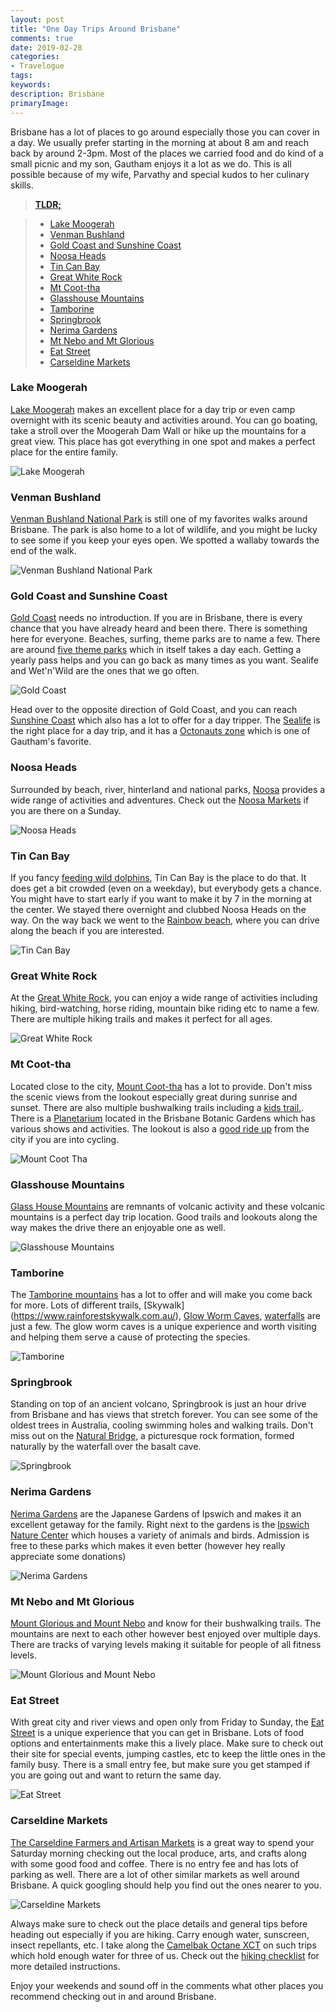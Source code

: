 ```yaml
---
layout: post
title: "One Day Trips Around Brisbane"
comments: true
date: 2019-02-28
categories: 
- Travelogue
tags: 
keywords: 
description: Brisbane
primaryImage: 
---
```


Brisbane has a lot of places to go around especially those you can cover in a day. We usually prefer starting in the morning at about 8 am and reach back by around 2-3pm. Most of the places we carried food and do kind of a small picnic and my son, Gautham enjoys it a lot as we do. This is all possible because of my wife, Parvathy and special kudos to her culinary skills.

> [**TLDR;**](https://en.wikipedia.org/wiki/Wikipedia:Too_long;_didn%27t_read)

> - [Lake Moogerah](#lake-moogerah) 
> - [Venman Bushland](#venman-bushland)
> - [Gold Coast and Sunshine Coast](#gold-coast-and-sunshine-coast)
> - [Noosa Heads](#noosa-heads)
> - [Tin Can Bay](#tin-can-bay)
> - [Great White Rock](#great-white-rock)
> - [Mt Coot-tha](#mt-coot-tha)
> - [Glasshouse Mountains](#glasshouse-mountains)
> - [Tamborine](#tamborine)
> - [Springbrook](#springbrook)
> - [Nerima Gardens](#nerima-gardens)
> - [Mt Nebo and Mt Glorious](#mt-nebo-and-mt-glorious)
> - [Eat Street](#eat-street)
> - [Carseldine Markets](#carseldine-markets)

### Lake Moogerah 

[Lake Moogerah](https://www.visitscenicrim.com.au/attractions/natural-attractions/lake-moogerah/) makes an excellent place for a day trip or even camp overnight with its scenic beauty and activities around. You can go boating, take a stroll over the Moogerah Dam Wall or hike up the mountains for a great view. This place has got everything in one spot and makes a perfect place for the entire family.

![Lake Moogerah](/images/brisbane_lake_moogerah.jpg)

### Venman Bushland

[Venman Bushland National Park](https://parks.des.qld.gov.au/parks/venman-bushland/about.html) is still one of my favorites walks around Brisbane. The park is also home to a lot of wildlife, and you might be lucky to see some if you keep your eyes open. We spotted a wallaby towards the end of the walk.

![Venman Bushland National Park](/images/brisbane_venman.jpg)

### Gold Coast and Sunshine Coast

[Gold Coast](https://www.destinationgoldcoast.com/) needs no introduction. If you are in Brisbane, there is every chance that you have already heard and been there. There is something here for everyone. Beaches, surfing, theme parks are to name a few. There are around [five theme parks](https://themeparks.com.au/) which in itself takes a day each. Getting a yearly pass helps and you can go back as many times as you want. Sealife and Wet'n'Wild are the ones that we go often. 

![Gold Coast](/images/brisbane_gold_coast.jpg)

Head over to the opposite direction of Gold Coast, and you can reach [Sunshine Coast](https://www.visitsunshinecoast.com/) which also has a lot to offer for a day tripper. The [Sealife](https://www.underwaterworld.com.au/) is the right place for a day trip, and it has a [Octonauts zone](https://www.underwaterworld.com.au/explore#the-octonauts) which is one of Gautham's favorite.

### Noosa Heads

Surrounded by beach, river, hinterland and national parks, [Noosa](https://www.visitnoosa.com.au/) provides a wide range of activities and adventures. Check out the [Noosa Markets](https://www.noosafarmersmarket.com.au/) if you are there on a Sunday. 

![Noosa Heads](/images/brisbane_noosa.jpg)

### Tin Can Bay

If you fancy [feeding wild dolphins](http://www.barnaclesdolphins.com.au/), Tin Can Bay is the place to do that. It does get a bit crowded (even on a weekday), but everybody gets a chance. You might have to start early if you want to make it by 7 in the morning at the center. We stayed there overnight and clubbed Noosa Heads on the way. On the way back we went to the [Rainbow beach](https://www.visitsunshinecoast.com/Rainbow-Beach), where you can drive along the beach if you are interested. 

![Tin Can Bay](/images/brisbane_tin_can_bay.jpg)

### Great White Rock

At the [Great White Rock](https://www.discoveripswich.com.au/attraction/white-rock-spring-mountain-conservation-estate/), you can enjoy a wide range of activities including hiking, bird-watching, horse riding, mountain bike riding etc to name a few. There are multiple hiking trails and makes it perfect for all ages.

![Great White Rock](/images/brisbane_great_white_rock.jpg)

### Mt Coot-tha

Located close to the city, [Mount Coot-tha](https://www.visitbrisbane.com.au/information/articles/activities/things-to-do-mt-coot-tha?sc_lang=en-au) has a lot to provide. Don't miss the scenic views from the lookout especially great during sunrise and sunset. There are also multiple bushwalking trails including a [kids trail.](https://www.brisbane.qld.gov.au/things-to-do-brisbane/council-venues/parks/brisbane-botanic-gardens-mt-coot-tha/brisbane-botanic-gardens-mt-coot-tha-attractions/hide-n-seek-childrens-trail). There is a [Planetarium](https://www.brisbane.qld.gov.au/things-to-do-brisbane/council-venues/sir-thomas-brisbane-planetarium) located in the Brisbane Botanic Gardens which has various shows and activities. The lookout is also a [good ride up](https://www.cyclingbrisbane.com.au/bike-adventures/mt-coot-tha-loop) from the city if you are into cycling.

![Mount Coot Tha](/images/brisbane_mt_coot_tha.jpg)

### Glasshouse Mountains

[Glass House Mountains](https://www.visitsunshinecoast.com/Glass-House-Mountains) are remnants of volcanic activity and these volcanic mountains is a perfect day trip location. Good trails and lookouts along the way makes the drive there an enjoyable one as well.

![Glasshouse Mountains](/images/brisbane_glasshouse_mountains.jpg) 

### Tamborine

The [Tamborine mountains](http://visittamborinemountain.com.au/) has a lot to offer and will make you come back for more. Lots of different trails, [Skywalk] (https://www.rainforestskywalk.com.au/), [Glow Worm Caves](https://www.glowwormcavetamborinemountain.com.au/prices-and-times.html), [waterfalls](http://www.discovertamborine.com.au/tamborine-national-park/waterfalls-swimming-holes/) are just a few. The glow worm caves is a unique experience and worth visiting and helping them serve a cause of protecting the species.

![Tamborine](/images/brisbane_tamborine.jpg)

### Springbrook

Standing on top of an ancient volcano, Springbrook is just an hour drive from Brisbane and has views that stretch forever. You can see some of the oldest trees in Australia, cooling swimming holes and walking trails. Don't miss out on the [Natural Bridge](https://www.queensland.com/en-au/attraction/natural-bridge-springbrook-national-park), a picturesque rock formation, formed naturally by the waterfall over the basalt cave.

![Springbrook](/images/brisbane_springbrook.jpg)

### Nerima Gardens

[Nerima Gardens](https://www.ipswich.qld.gov.au/about_ipswich/parks_reserves_precincts/parks_search/nerima-gardens-queens-park) are the Japanese Gardens of Ipswich and makes it an excellent getaway for the family. Right next to the gardens is the [Ipswich Nature Center](https://www.ipswich.qld.gov.au/about_ipswich/parks_reserves_precincts/parks_search/ipswich-nature-centre-queens-park) which houses a variety of animals and birds. Admission is free to these parks which makes it even better (however hey really appreciate some donations)

![Nerima Gardens](/images/brisbane_nerima.jpg)

### Mt Nebo and Mt Glorious

[Mount Glorious and Mount Nebo](https://www.visitmoretonbayregion.com.au/natural-attractions/welcome-to-mt-glorious-mt-nebo) and know for their bushwalking trails. The mountains are next to each other however best enjoyed over multiple days. There are tracks of varying levels making it suitable for people of all fitness levels. 

![Mount Glorious and Mount Nebo](/images/brisbane_mount_glorious.jpg)

### Eat Street

With great city and river views and open only from Friday to Sunday, the [Eat Street](https://www.eatstreetmarkets.com/) is a unique experience that you can get in Brisbane. Lots of food options and entertainments make this a lively place. Make sure to check out their site for special events, jumping castles, etc to keep the little ones in the family busy. There is a small entry fee, but make sure you get stamped if you are going out and want to return the same day. 

![Eat Street](/images/brisbane_eat_street.jpg)

### Carseldine Markets

[The Carseldine Farmers and Artisan Markets](http://carseldinemarkets.com.au/) is a great way to spend your Saturday morning checking out the local produce, arts, and crafts along with some good food and coffee. There is no entry fee and has lots of parking as well. There are a lot of other similar markets as well around Brisbane. A quick googling should help you find out the ones nearer to you.

![Carseldine Markets](/images/brisbane_carseldine_market.jpg)

Always make sure to check out the place details and general tips before heading out especially if you are hiking. Carry enough water, sunscreen, insect repellants, etc. I take along the [Camelbak Octane XCT](https://www.camelbak.com/en/packs/R01050--Octane_XCT?color=09e98223141743b8be18b0fd81ba04ac) on such trips which hold enough water for three of us. Check out the [hiking checklist](https://www.sydneycoastwalks.com.au/hiking-checklist/) for more detailed instructions.

Enjoy your weekends and sound off in the comments what other places you recommend checking out in and around Brisbane.